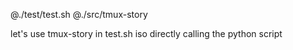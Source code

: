 @./test/test.sh
@./src/tmux-story

let's use tmux-story in test.sh iso directly calling the python script
